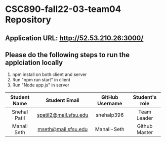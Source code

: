 # CSC890-fall22-03-team04 Repository

## Application URL: http://52.53.210.26:3000/

## Please do the following steps to run the applciation locally
1. npm install on both client and server
2. Run "npm run start" in client
3. Run "Node app.js" in server 

| Student Name | Student Email         | GitHub Username | Student's role |
|    :---:     |     :---:             |     :---:       |      :---:    |
| Snehal Patil | spatil2@mail.sfsu.edu |   snehalp396    |  Team Leader |
| Manali Seth  | mseth@mail.sfsu.edu   |   Manali-Seth   |  Github Master|
